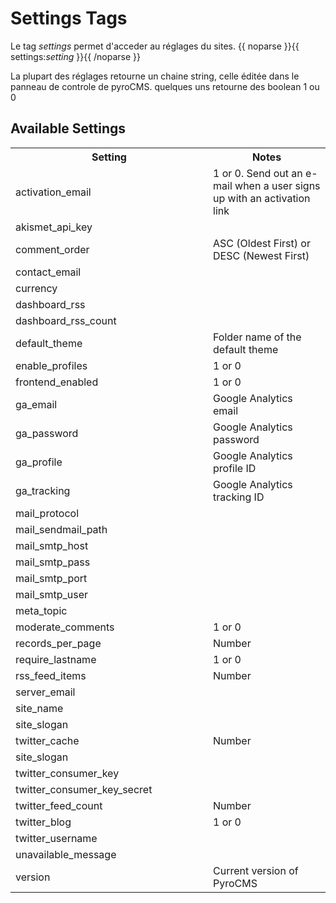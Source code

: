 ﻿# Settings Tags

Le tag _settings_  permet d'acceder au réglages du sites.
	{{ noparse }}{{ settings:<em>setting</em> }}{{ /noparse }}
	
La plupart des réglages retourne un chaine string, celle éditée dans le panneau de controle de pyroCMS.
quelques uns retourne des boolean 1 ou 0 

## Available Settings

<table cellpadding="0" cellspacing="0">
	<tbody>
		<tr>
			<th>Setting</th>
			<th>Notes</th>
		</tr>
		<tr>
			<td width="300">activation_email</td>
			<td>1 or 0. Send out an e-mail when a user signs up with an activation link</td>
		</tr>
		<tr>
			<td>akismet_api_key</td>
			<td>&nbsp;</td>
		</tr>
		<tr>
			<td>comment_order</td>
			<td>ASC (Oldest First) or DESC (Newest First)</td>
		</tr>
		<tr>
			<td>contact_email</td>
			<td>&nbsp;</td>
		</tr>
		<tr>
			<td>currency</td>
			<td>&nbsp;</td>
		</tr>
		<tr>
			<td>dashboard_rss</td>
			<td>&nbsp;</td>
		</tr>
		<tr>
			<td>dashboard_rss_count</td>
			<td>&nbsp;</td>
		</tr>
		<tr>
			<td>default_theme</td>
			<td>Folder name of the default theme</td>
		</tr>
		<tr>
			<td>enable_profiles</td>
			<td>1 or 0</td>
		</tr>
		<tr>
			<td>frontend_enabled</td>
			<td>1 or 0</td>
		</tr>
		<tr>
			<td>ga_email</td>
			<td>Google Analytics email</td>
		</tr>
		<tr>
			<td>ga_password</td>
			<td>Google Analytics password</td>
		</tr>
		<tr>
			<td>ga_profile</td>
			<td>Google Analytics profile ID</td>
		</tr>
		<tr>
			<td>ga_tracking</td>
			<td>Google Analytics tracking ID</td>
		</tr>
		<tr>
			<td>mail_protocol</td>
			<td>&nbsp;</td>
		</tr>
		<tr>
			<td>mail_sendmail_path</td>
			<td>&nbsp;</td>
		</tr>
		<tr>
			<td>mail_smtp_host</td>
			<td>&nbsp;</td>
		</tr>
		<tr>
			<td>mail_smtp_pass</td>
			<td>&nbsp;</td>
		</tr>
		<tr>
			<td>mail_smtp_port</td>
			<td>&nbsp;</td>
		</tr>
		<tr>
			<td>mail_smtp_user</td>
			<td>&nbsp;</td>
		</tr>
		<tr>
			<td>meta_topic</td>
			<td>&nbsp;</td>
		</tr>
		<tr>
			<td>moderate_comments</td>
			<td>1 or 0</td>
		</tr>
		<tr>
			<td>records_per_page</td>
			<td>Number</td>
		</tr>
		<tr>
			<td>require_lastname</td>
			<td>1 or 0</td>
		</tr>
		<tr>
			<td>rss_feed_items</td>
			<td>Number</td>
		</tr>
		<tr>
			<td>server_email</td>
			<td>&nbsp;</td>
		</tr>
		<tr>
			<td>site_name</td>
			<td>&nbsp;</td>
		</tr>
		<tr>
			<td>site_slogan</td>
			<td>&nbsp;</td>
		</tr>
		<tr>
			<td>twitter_cache</td>
			<td>Number</td>
		</tr>
		<tr>
			<td>site_slogan</td>
			<td>&nbsp;</td>
		</tr>
		<tr>
			<td>twitter_consumer_key</td>
			<td>&nbsp;</td>
		</tr>
		<tr>
			<td>twitter_consumer_key_secret</td>
			<td>&nbsp;</td>
		</tr>
		<tr>
			<td>twitter_feed_count</td>
			<td>Number</td>
		</tr>
		<tr>
			<td>twitter_blog</td>
			<td>1 or 0</td>
		</tr>
		<tr>
			<td>twitter_username</td>
			<td>&nbsp;</td>
		</tr>
		<tr>
			<td>unavailable_message</td>
			<td>&nbsp;</td>
		</tr>
		<tr>
			<td>version</td>
			<td>Current version of PyroCMS</td>
		</tr>
	</tbody>
</table>